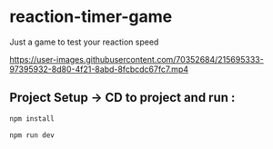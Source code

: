 # reaction-timer-game

Just a game to test your reaction speed

https://user-images.githubusercontent.com/70352684/215695333-97395932-8d80-4f21-8abd-8fcbcdc67fc7.mp4

## Project Setup -> CD to project and run :

```sh
npm install
```

```sh
npm run dev
```
